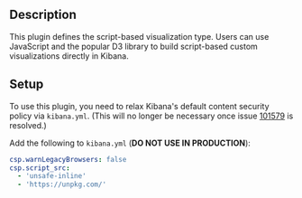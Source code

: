 ## Description

This plugin defines the script-based visualization type. Users can use JavaScript and the popular D3 library to build script-based custom visualizations directly in Kibana.

## Setup

To use this plugin, you need to relax Kibana's default content security policy via `kibana.yml`. (This will no longer be necessary once issue [101579](https://github.com/elastic/kibana/issues/101579) is resolved.)

Add the following to `kibana.yml` (**DO NOT USE IN PRODUCTION**):

```yml
csp.warnLegacyBrowsers: false
csp.script_src:
  - 'unsafe-inline'
  - 'https://unpkg.com/'
```
